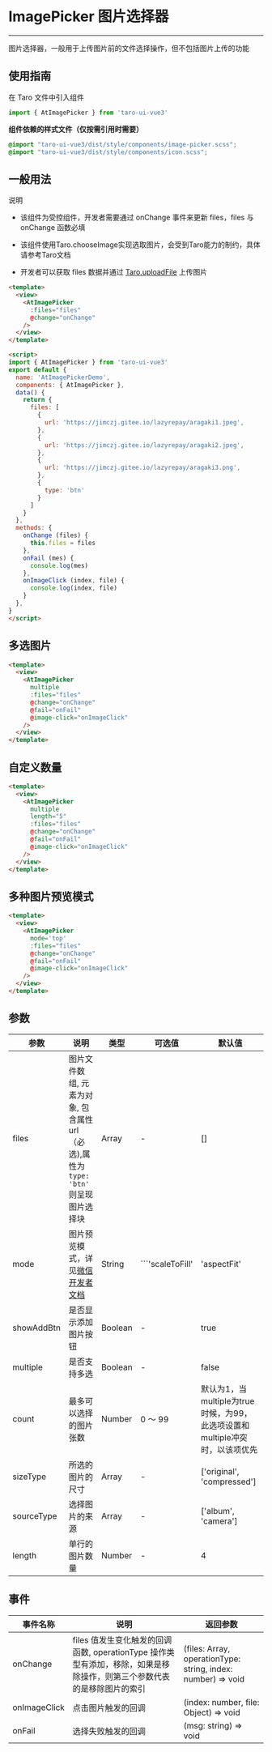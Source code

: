 # ImagePicker 图片选择器

---
图片选择器，一般用于上传图片前的文件选择操作，但不包括图片上传的功能

## 使用指南

在 Taro 文件中引入组件


```typescript
import { AtImagePicker } from 'taro-ui-vue3'
```


**组件依赖的样式文件（仅按需引用时需要）**


```scss
@import "taro-ui-vue3/dist/style/components/image-picker.scss";
@import "taro-ui-vue3/dist/style/components/icon.scss";
```


## 一般用法

说明

* 该组件为受控组件，开发者需要通过 onChange 事件来更新 files，files 与 onChange 函数必填

* 该组件使用Taro.chooseImage实现选取图片，会受到Taro能力的制约，具体请参考Taro文档

* 开发者可以获取 files 数据并通过 [Taro.uploadFile](https://developers.weixin.qq.com/miniprogram/dev/api/network/upload/wx.uploadFile.html) 上传图片


```html
<template>
  <view>
    <AtImagePicker
      :files="files"
      @change="onChange"
    />
  </view>
</template>

<script>
import { AtImagePicker } from 'taro-ui-vue3'
export default {
  name: 'AtImagePickerDemo',
  components: { AtImagePicker },
  data() {
    return {
      files: [
        {
          url: 'https://jimczj.gitee.io/lazyrepay/aragaki1.jpeg',
        },
        {
          url: 'https://jimczj.gitee.io/lazyrepay/aragaki2.jpeg',
        },
        {
          url: 'https://jimczj.gitee.io/lazyrepay/aragaki3.png',
        },
        {
          type: 'btn'
        }
      ]
    }
  },
  methods: {
    onChange (files) {
      this.files = files
    },
    onFail (mes) {
      console.log(mes)
    },
    onImageClick (index, file) {
      console.log(index, file)
    }
  },
}
</script>

```


## 多选图片


```html
<template>
  <view>
    <AtImagePicker
      multiple
      :files="files"
      @change="onChange"
      @fail="onFail"
      @image-click="onImageClick"
    />
  </view>
</template>
```


## 自定义数量


```html
<template>
  <view>
    <AtImagePicker
      multiple
      length="5"
      :files="files"
      @change="onChange"
      @fail="onFail"
      @image-click="onImageClick"
    />
  </view>
</template>
```


## 多种图片预览模式


```html
<template>
  <view>
    <AtImagePicker
      mode='top'
      :files="files"
      @change="onChange"
      @fail="onFail"
      @image-click="onImageClick"
    />
  </view>
</template>
```


## 参数

| 参数       | 说明  | 类型  | 可选值 | 默认值|
| ---------- | ---- |------- | --- | --- |
| files      | 图片文件数组, 元素为对象, 包含属性 url（必选),属性为`type: 'btn'` 则呈现图片选择块| Array |-| [] |
| mode       | 图片预览模式，详见[微信开发者文档](https://developers.weixin.qq.com/miniprogram/dev/component/image.html) | String  | ```'scaleToFill'|'aspectFit'|'aspectFill'|'widthFix'|'top'|'bottom'|'center'|'left'|'right'|'top left'|'top right'|'bottom left'|'bottom right'``` | aspectFill                                                                  |
| showAddBtn | 是否显示添加图片按钮                                                                                      | Boolean | -                                                                                                                                                  | true                                                                        |
| multiple   | 是否支持多选                                                                                              | Boolean | -                                                                                                                                                  | false                                                                       |
| count      | 最多可以选择的图片张数                                                                  | Number  | 0 ～ 99                                                                                                                                            | 默认为1，当multiple为true时候，为99，此选项设置和multiple冲突时，以该项优先 |
| sizeType   | 所选的图片的尺寸                                                                        | Array   | -                                                                                                                                                  | ['original', 'compressed']                                                  |
| sourceType | 选择图片的来源                                                                          | Array   | -                                                                                                                                                  | ['album', 'camera']                                                         |
| length     | 单行的图片数量                                                                                            | Number  | -                                                                                                                                                  | 4                                                                           |

## 事件

| 事件名称     | 说明                                                                                                                   | 返回参数                                                     |
| ------------ | ---------------------------------------------------------------------------------------------------------------------- | ------------------------------------------------------------ |
| onChange     | files 值发生变化触发的回调函数, operationType 操作类型有添加，移除，如果是移除操作，则第三个参数代表的是移除图片的索引 | (files: Array, operationType: string, index: number) => void |
| onImageClick | 点击图片触发的回调                                                                                                     | (index: number, file: Object) => void                        |
| onFail       | 选择失败触发的回调                                                                                                     | (msg: string) => void                                        |
